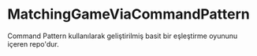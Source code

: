 # MatchingGameViaCommandPattern
Command Pattern kullanılarak geliştirilmiş basit bir eşleştirme oyununu içeren repo'dur.
